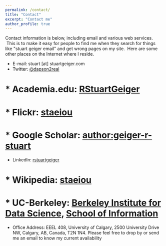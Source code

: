 ```yaml
---
permalink: /contact/
title: "Contact"
excerpt: "Contact me"
author_profile: true
---
```

Contact information is below, including email and various web services.  This is to make it easy for people to find me when they search for things like "stuart geiger email" and get wrong pages on my site.  Here are some other places on the Internet where I reside.

* E-mail: stuart [at] stuartgeiger.com
* Twitter: [@dapson2real](http://twitter.com/dapson2real)
# * Academia.edu: [RStuartGeiger](http://georgetown.academia.edu/RStuartGeiger)
# * Flickr: [staeiou](http://www.flickr.com/photos/Staeiou)
# * Google Scholar: [author:geiger-r-stuart](http://scholar.google.com/citations?user=0AvWi3wAAAAJ&hl=en)
* LinkedIn: [rstuartgeiger](http://www.linkedin.com/in/rstuartgeiger)
# * Wikipedia: [staeiou](http://en.wikipedia.org/wiki/User:Staeiou)
# * UC-Berkeley: [Berkeley Institute for Data Science](https://bids.berkeley.edu/people/r-stuart-geiger), [School of Information](http://www.ischool.berkeley.edu/people/students/rstuartgeiger)
 * Office Address: EEEL 408, University of Calgary, 2500 University Drive NW, Calgary, AB, Canada, T2N 1N4.
    Please feel free to drop by or send me an email to know my current availability
